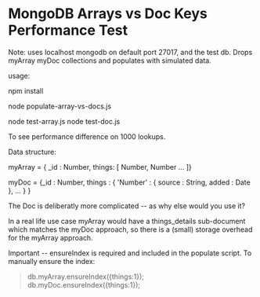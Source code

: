 MongoDB Arrays vs Doc Keys Performance Test
===========================================

Note: uses localhost mongodb on default port 27017, and the test db. Drops myArray myDoc collections and populates with simulated data.

usage:

npm install

node populate-array-vs-docs.js

node test-array.js
node test-doc.js

To see performance difference on 1000 lookups.

Data structure:

myArray = { _id : Number, things: [ Number, Number ... ]}

myDoc = {_id : Number, things : { 'Number' : { source : String, added : Date }, ... } }

The Doc is deliberatly more complicated -- as why else would you use it?

In a real life use case myArray would have a things_details sub-document which matches the myDoc approach, so there is a (small) storage overhead for the myArray approach.

Important -- ensureIndex is required and included in the populate script. To manually ensure the index:

> db.myArray.ensureIndex({things:1});
> db.myDoc.ensureIndex({things:1});

